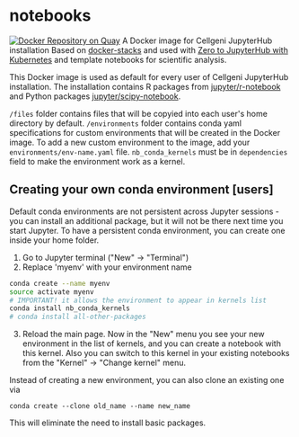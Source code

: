 # notebooks
[![Docker Repository on Quay](https://quay.io/repository/cellgeni/cellgeni-jupyter/status "Docker Repository on Quay")](https://quay.io/repository/cellgeni/cellgeni-jupyter)
A Docker image for Cellgeni JupyterHub installation
Based on [docker-stacks](https://github.com/jupyter/docker-stacks) and used with [Zero to JupyterHub with Kubernetes](https://zero-to-jupyterhub.readthedocs.io/en/latest/) and template notebooks for scientific analysis.

This Docker image is used as default for every user of Cellgeni JupyterHub installation. The installation contains R packages from [jupyter/r-notebook](https://github.com/jupyter/docker-stacks/blob/master/r-notebook/Dockerfile) and Python packages [jupyter/scipy-notebook](https://github.com/jupyter/docker-stacks/blob/master/scipy-notebook/Dockerfile).

`/files` folder contains files that will be copyied into each user's home directory by default.
`/environments` folder contains conda yaml specifications for custom environments that will be created in the Docker image. To add a new custom environment to the image,
add your `environments/env-name.yaml` file. `nb_conda_kernels` must be in `dependencies` field to make the environment work as a kernel.

## Creating your own conda environment [users]

Default conda environments are not persistent across Jupyter sessions - you can install an additional package, but it will not be there next time you start Jupyter. To have a persistent conda environment, you can create one inside your home folder. 

1. Go to Jupyter terminal ("New" -> "Terminal")
2. Replace 'myenv' with your environment name
```bash
conda create --name myenv
source activate myenv
# IMPORTANT! it allows the environment to appear in kernels list
conda install nb_conda_kernels  
# conda install all-other-packages
```
3. Reload the main page. Now in the "New" menu you see your new environment in the list of kernels, and you can create a notebook with this kernel. Also you can switch to this kernel in your existing notebooks from the "Kernel" -> "Change kernel" menu.


Instead of creating a new environment, you can also clone an existing one via
```
conda create --clone old_name --name new_name
```
This will eliminate the need to install basic packages.